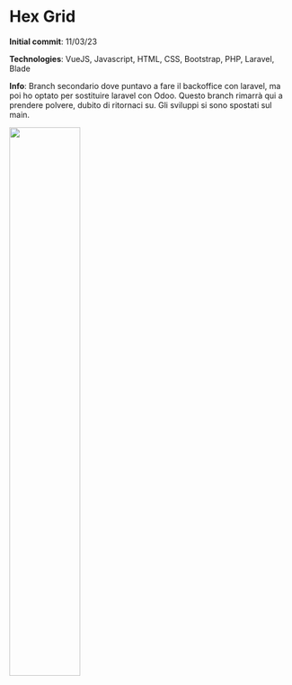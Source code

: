 # Hex Grid 

**Initial commit**: 11/03/23

**Technologies**: VueJS, Javascript, HTML, CSS, Bootstrap, PHP, Laravel, Blade

**Info**: Branch secondario dove puntavo a fare il backoffice con laravel, ma poi ho optato per sostituire laravel con Odoo. Questo branch rimarrà qui a prendere polvere, dubito di ritornaci su. Gli sviluppi si sono spostati sul main.

<img src="https://www.veriforce.net/Training/PG&E/2017%20Courses/1.0.17%20General%20Onboarding/01_CourseOutput/24761.png" width="50%" />
